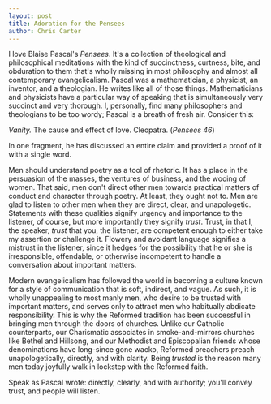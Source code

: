 ```yaml
---
layout: post
title: Adoration for the Pensees
author: Chris Carter
---
```


I love Blaise Pascal's _Pensees_. It's a collection of theological and philosophical meditations with the kind of succinctness, curtness, bite, and obduration to them that's wholly missing in most philosophy and almost all contemporary evangelicalism. Pascal  was a mathematician, a physicist, an inventor, and a theologian. He writes like all of those things. Mathematicians and physicists have a particular way of speaking that is simultaneously very succinct and very thorough. I, personally, find many philosophers and theologians to be too wordy; Pascal is a breath of fresh air. Consider this:

_Vanity._ The cause and effect of love. Cleopatra. (_Pensees 46_)

In one fragment, he has discussed an entire claim and provided a proof of it with a single word.

Men should understand poetry as a tool of rhetoric. It has a place in the persuasion of the masses, the ventures of business, and the wooing of women. That said, men don't direct other men towards practical matters of conduct and character through poetry. At least, they ought not to. Men are glad to listen to other men when they are direct, clear, and unapologetic. Statements with these qualities signify urgency and importance to the listener, of course, but more importantly they signify _trust_. Trust, in that I, the speaker, _trust_ that you, the listener, are competent enough to either take my assertion or challenge it. Flowery and avoidant language signifies a mistrust in the listener, since it hedges for the possibility that he or she is irresponsible, offendable, or otherwise incompetent to handle a conversation about important matters.

Modern evangelicalism has followed the world in becoming a culture known for a style of communication that is soft, indirect, and vague. As such, it is wholly unappealing to most manly men, who desire to be trusted with important matters, and serves only to attract men who habitually abdicate responsibility. This is why the Reformed tradition has been successful in bringing men through the doors of churches. Unlike our Catholic counterparts, our Charismatic associates in smoke-and-mirrors churches like Bethel and Hillsong, and our Methodist and Episcopalian friends whose denominations have long-since gone wacko, Reformed preachers preach unapologetically, directly, and with clarity. Being _trusted_ is the reason many men today joyfully walk in lockstep with the Reformed faith.

Speak as Pascal wrote: directly, clearly, and with authority; you'll convey trust, and people will listen.
